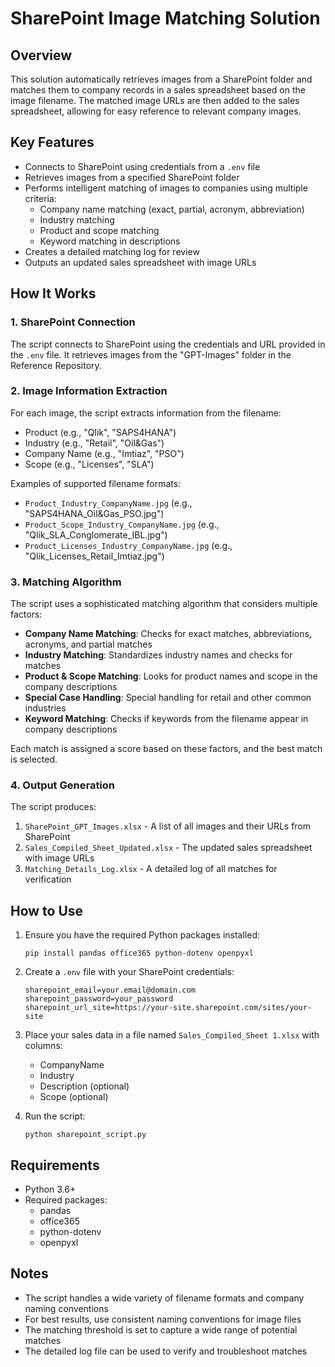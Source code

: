 # SharePoint Image Matching Solution

## Overview
This solution automatically retrieves images from a SharePoint folder and matches them to company records in a sales spreadsheet based on the image filename. The matched image URLs are then added to the sales spreadsheet, allowing for easy reference to relevant company images.

## Key Features
- Connects to SharePoint using credentials from a `.env` file
- Retrieves images from a specified SharePoint folder
- Performs intelligent matching of images to companies using multiple criteria:
  - Company name matching (exact, partial, acronym, abbreviation)
  - Industry matching
  - Product and scope matching
  - Keyword matching in descriptions
- Creates a detailed matching log for review
- Outputs an updated sales spreadsheet with image URLs

## How It Works

### 1. SharePoint Connection
The script connects to SharePoint using the credentials and URL provided in the `.env` file. It retrieves images from the "GPT-Images" folder in the Reference Repository.

### 2. Image Information Extraction
For each image, the script extracts information from the filename:
- Product (e.g., "Qlik", "SAPS4HANA")
- Industry (e.g., "Retail", "Oil&Gas")
- Company Name (e.g., "Imtiaz", "PSO")
- Scope (e.g., "Licenses", "SLA")

Examples of supported filename formats:
- `Product_Industry_CompanyName.jpg` (e.g., "SAPS4HANA_Oil&Gas_PSO.jpg")
- `Product_Scope_Industry_CompanyName.jpg` (e.g., "Qlik_SLA_Conglomerate_IBL.jpg")
- `Product_Licenses_Industry_CompanyName.jpg` (e.g., "Qlik_Licenses_Retail_Imtiaz.jpg")

### 3. Matching Algorithm
The script uses a sophisticated matching algorithm that considers multiple factors:
- **Company Name Matching**: Checks for exact matches, abbreviations, acronyms, and partial matches
- **Industry Matching**: Standardizes industry names and checks for matches
- **Product & Scope Matching**: Looks for product names and scope in the company descriptions
- **Special Case Handling**: Special handling for retail and other common industries
- **Keyword Matching**: Checks if keywords from the filename appear in company descriptions

Each match is assigned a score based on these factors, and the best match is selected.

### 4. Output Generation
The script produces:
1. `SharePoint_GPT_Images.xlsx` - A list of all images and their URLs from SharePoint
2. `Sales_Compiled_Sheet_Updated.xlsx` - The updated sales spreadsheet with image URLs
3. `Matching_Details_Log.xlsx` - A detailed log of all matches for verification

## How to Use

1. Ensure you have the required Python packages installed:
   ```
   pip install pandas office365 python-dotenv openpyxl
   ```

2. Create a `.env` file with your SharePoint credentials:
   ```
   sharepoint_email=your.email@domain.com
   sharepoint_password=your_password
   sharepoint_url_site=https://your-site.sharepoint.com/sites/your-site
   ```

3. Place your sales data in a file named `Sales_Compiled_Sheet 1.xlsx` with columns:
   - CompanyName
   - Industry
   - Description (optional)
   - Scope (optional)

4. Run the script:
   ```
   python sharepoint_script.py
   ```

## Requirements
- Python 3.6+
- Required packages:
  - pandas
  - office365
  - python-dotenv
  - openpyxl

## Notes
- The script handles a wide variety of filename formats and company naming conventions
- For best results, use consistent naming conventions for image files
- The matching threshold is set to capture a wide range of potential matches
- The detailed log file can be used to verify and troubleshoot matches 